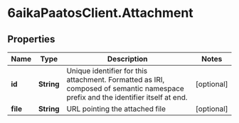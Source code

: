 # 6aikaPaatosClient.Attachment

## Properties
Name | Type | Description | Notes
------------ | ------------- | ------------- | -------------
**id** | **String** | Unique identifier for this attachment. Formatted as IRI, composed of semantic namespace prefix and the identifier itself at end. | [optional] 
**file** | **String** | URL pointing the attached file | [optional] 


